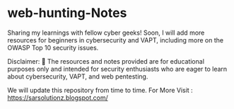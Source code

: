 # web-hunting-Notes 

Sharing my learnings with fellow cyber geeks! Soon, I will add more resources for beginners in cybersecurity and VAPT, including more on the OWASP Top 10 security issues.

Disclaimer: 🥴 The resources and notes provided are for educational purposes only and intended for security enthusiasts who are eager to learn about cybersecurity, VAPT, and web pentesting.

We will update this repository from time to time.
For More Visit : https://sarsolutionz.blogspot.com/
